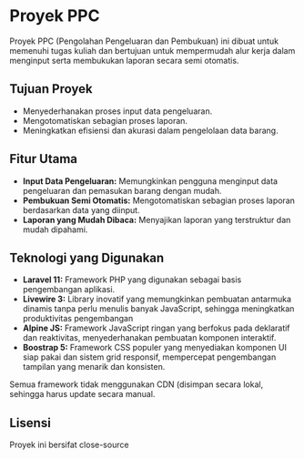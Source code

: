 <p align="center">
<!-- <img src="https://raw.githubusercontent.com/laravel/art/master/logo-lockup/5%20SVG/2%20CMYK/1%20Full%20Color/laravel-logolockup-cmyk-red.svg" width="400" alt="Laravel Logo"> -->
</p>

# Proyek PPC

Proyek PPC (Pengolahan Pengeluaran dan Pembukuan) ini dibuat untuk memenuhi tugas kuliah dan bertujuan untuk mempermudah alur kerja dalam menginput serta membukukan laporan secara semi otomatis.

## Tujuan Proyek

* Menyederhanakan proses input data pengeluaran.
* Mengotomatiskan sebagian proses laporan.
* Meningkatkan efisiensi dan akurasi dalam pengelolaan data barang.

## Fitur Utama

* **Input Data Pengeluaran:** Memungkinkan pengguna menginput data pengeluaran dan pemasukan barang dengan mudah.
* **Pembukuan Semi Otomatis:** Mengotomatiskan sebagian proses laporan berdasarkan data yang diinput.
* **Laporan yang Mudah Dibaca:** Menyajikan laporan yang terstruktur dan mudah dipahami.

## Teknologi yang Digunakan

* **Laravel 11:** Framework PHP yang digunakan sebagai basis pengembangan aplikasi.
* **Livewire 3:** Library inovatif yang memungkinkan pembuatan antarmuka dinamis tanpa perlu menulis banyak JavaScript, sehingga meningkatkan produktivitas pengembangan
* **Alpine JS:**  Framework JavaScript ringan yang berfokus pada deklaratif dan reaktivitas, menyederhanakan pembuatan komponen interaktif.
* **Boostrap 5:** Framework CSS populer yang menyediakan komponen UI siap pakai dan sistem grid responsif, mempercepat pengembangan tampilan yang menarik dan konsisten.


Semua framework tidak menggunakan CDN (disimpan secara lokal, sehingga harus update secara manual.
## Lisensi

Proyek ini bersifat close-source
